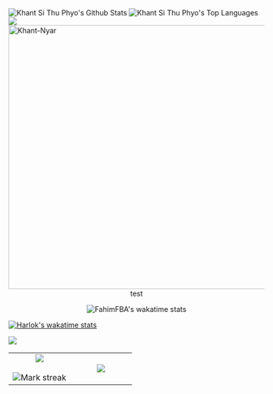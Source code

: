 <img alt="Khant Si Thu Phyo's Github Stats" src="https://github-readme-stats.vercel.app/api?username=Khant-Nyar&amp;show_icons=true&amp;count_private=true&amp;theme=react&amp;hide_border=true&amp;bg_color=0D1117">

<img alt="Khant Si Thu Phyo's Top Languages" src="https://github-readme-stats.vercel.app/api/top-langs/?username=Khant-Nyar&amp;langs_count=8&amp;count_private=true&amp;layout=compact&amp;theme=react&amp;hide_border=true&amp;bg_color=0D1117">

<img src="https://github-readme-streak-stats.herokuapp.com?user=Khant-Nyar&amp;theme=black-ice&amp;hide_border=true&amp;date_format=M%20j%5B%2C%20Y%5D">

<img src="https://github-profile-summary-cards.vercel.app/api/cards/profile-details?username=Khant-Nyar&amp;theme=dracula&amp;hide_border=true" width="520" alt="Khant-Nyar">



<div align="center">
  test
  <p><img src="https://github-readme-stats.vercel.app/api/wakatime?username=@KhantNyar&amp;layout=compact&amp;theme=synthwave&amp;v=2" data-origin="https://github-readme-stats.vercel.app/api/wakatime?username=@KhantNyar&amp;layout=compact&amp;theme=synthwave&amp;v=2" alt="FahimFBA's wakatime stats"></p>
</div>

[![Harlok's wakatime stats](https://github-readme-stats.vercel.app/api/wakatime?username=@KhantNyar)](https://github.com/anuraghazra/github-readme-stats)


<picture>
<source
  srcset="https://github-readme-stats.vercel.app/api?username=Khant-Nyar&show_icons=true&theme=dark"
  media="(prefers-color-scheme: dark)"
/>
<source
  srcset="https://github-readme-stats.vercel.app/api?username=Khant-Nyar&show_icons=true"
  media="(prefers-color-scheme: light), (prefers-color-scheme: no-preference)"
/>
<img src="https://github-readme-stats.vercel.app/api?username=Khant-Nyar&show_icons=true" />
</picture>

<table border="0" align="center">
<tbody><tr border="0">
<td width="50%" align="center">
  
  <img align="center" src="https://github-readme-stats.vercel.app/api?username=Khant-Nyar&amp;theme=cobalt&amp;show_icons=true&amp;count_private=true">
  <br><br>
  <img title="🔥 Get streak stats for your profile at git.io/streak-stats" alt="Mark streak" src="https://github-readme-streak-stats.herokuapp.com/?user=Khant-Nyar&amp;theme=dark&amp;hide_border=true">


</td>

<td width="50%" align="center">

  <img align="center" src="https://github-readme-stats.anuraghazra1.vercel.app/api/top-langs/?username=Khant-Nyar&amp;theme=dark&amp;hide_border=true&amp;no-bg=true&amp;no-frame=true&amp;langs_count=10">
  
  </td>
</tr>
</tbody></table>
